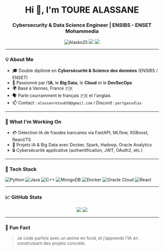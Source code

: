 <h1 align="center">Hi 👋, I'm TOURE ALASSANE</h1>
<h3 align="center">Cybersecurity & Data Science Engineer | ENSIBS - ENSET Mohammedia</h3>

<p align="center">
  <img src="https://komarev.com/ghpvc/?username=Alasko25&label=Profile%20views&color=0e75b6&style=flat" alt="Alasko25" />
  <a href="https://linkedin.com/in/alassane-tour%C3%A9-4b462728a" target="_blank"><img src="https://img.shields.io/badge/LinkedIn-Connect-blue" /></a>
  <a href="mailto:alassanretou658@gmail.com"><img src="https://img.shields.io/badge/Email-Contact-red" /></a>
</p>

---

### 💡 About Me

- 🎓 Double diplômé en **Cybersécurité & Science des données** (ENSIBS / ENSET)
- 🧠 Passionné par l’**IA**, le **Big Data**, le **Cloud** et le **DevSecOps**
- 🌍 Basé à Vannes, France 🇫🇷
- 🗣 Parle courramment le français 🇫🇷 et l'anglais 
- 📫 Contact : `alassanretou658@gmail.com` / Discord : `portgassdlas`

---

### 🚀 What I'm Working On

- 💳 Détection IA de fraudes bancaires via FastAPI, MLflow, XGBoost, React/TS
- 🧠 Projets IA & Big Data avec Docker, Spark, Hadoop, Oracle Analytics
- 🔒 Cybersécurité applicative (authentification, JWT, OAuth2, etc.)

---

### 🧰 Tech Stack

![Python](https://img.shields.io/badge/Python-3776AB?style=flat-square&logo=python&logoColor=white)
![Java](https://img.shields.io/badge/Java-ED8B00?style=flat-square&logo=java&logoColor=white)
![C++](https://img.shields.io/badge/C++-00599C?style=flat-square&logo=c%2B%2B&logoColor=white)
![MongoDB](https://img.shields.io/badge/MongoDB-4EA94B?style=flat-square&logo=mongodb&logoColor=white)
![Docker](https://img.shields.io/badge/Docker-2496ED?style=flat-square&logo=docker&logoColor=white)
![Oracle Cloud](https://img.shields.io/badge/Oracle%20Cloud-F80000?style=flat-square&logo=oracle&logoColor=white)
![React](https://img.shields.io/badge/React-61DAFB?style=flat-square&logo=react&logoColor=black)

---

### 📈 GitHub Stats

<p align="center">
  <img src="https://github-readme-stats.vercel.app/api?username=Alasko25&show_icons=true&theme=tokyonight" />
  <img src="https://github-readme-stats.vercel.app/api/top-langs/?username=Alasko25&layout=compact&theme=tokyonight" />
</p>

---

### 🎯 Fun Fact
> Je code parfois avec un anime en fond, et j’apprends l'IA en construisant des projets concrets.

<!---
Alasko25/Alasko25 is a ✨ special ✨ repository because its `README.md` (this file) appears on your GitHub profile.
You can click the Preview link to take a look at your changes.
--->
